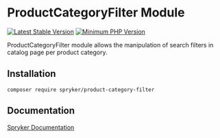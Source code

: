 # ProductCategoryFilter Module
[![Latest Stable Version](https://poser.pugx.org/spryker/product-category-filter/v/stable.svg)](https://packagist.org/packages/spryker/product-category-filter)
[![Minimum PHP Version](https://img.shields.io/badge/php-%3E%3D%207.3-8892BF.svg)](https://php.net/)

ProductCategoryFilter module allows the manipulation of search filters in catalog page per product category.

## Installation

```
composer require spryker/product-category-filter
```

## Documentation

[Spryker Documentation](https://academy.spryker.com/developing_with_spryker/module_guide/modules.html)

